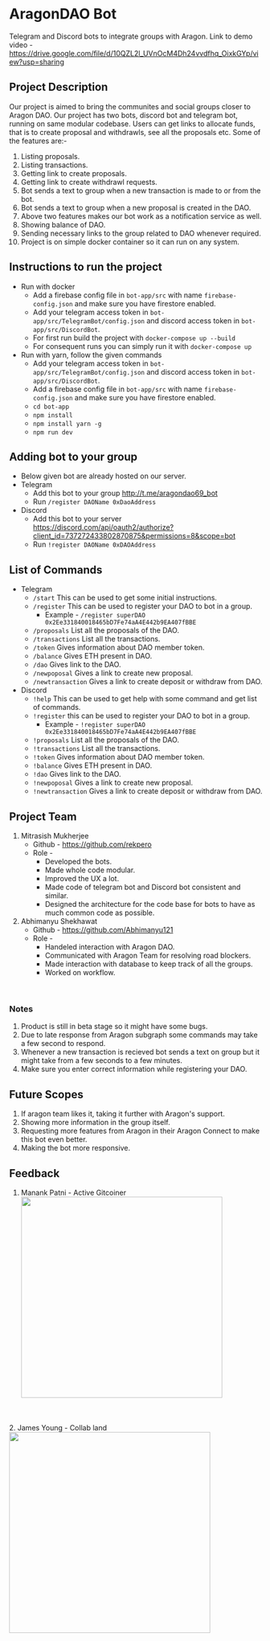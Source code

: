 # AragonDAO Bot
Telegram and Discord bots to integrate groups with Aragon.
Link to demo video - https://drive.google.com/file/d/10QZL2l_UVnOcM4Dh24vvdfhq_OixkGYp/view?usp=sharing
## Project Description
Our project is aimed to bring the communites and social groups closer to Aragon DAO. Our project has two bots, discord bot and telegram bot, running on same modular codebase. Users can get links to allocate funds, that is to create proposal and withdrawls, see all the proposals etc.
Some of the features are:- 
1. Listing proposals.
2. Listing transactions.
4. Getting link to create proposals.
3. Getting link to create withdrawl requests.
3. Bot sends a text to group when a new transaction is made to or from the bot.
4. Bot sends a text to group when a new proposal is created in the DAO.
5. Above two features makes our bot work as a notification service as well.
6. Showing balance of DAO.
7. Sending necessary links to the group related to DAO whenever required.
8. Project is on simple docker container so it can run on any system.

## Instructions to run the project
* Run with docker
  - Add a firebase config file in `bot-app/src` with name `firebase-config.json` and make sure you have firestore enabled.
  - Add your telegram access token in `bot-app/src/TelegramBot/config.json` and discord access token in `bot-app/src/DiscordBot`.
  - For first run build the project with `docker-compose up --build`
  - For consequent runs you can simply run it with `docker-compose up`
* Run with yarn, follow the given commands
  - Add your telegram access token in `bot-app/src/TelegramBot/config.json` and discord access token in `bot-app/src/DiscordBot`.
  - Add a firebase config file in `bot-app/src` with name `firebase-config.json` and make sure you have firestore enabled.
  - `cd bot-app`
  - `npm install`
  - `npm install yarn -g`
  - `npm run dev`
## Adding bot to your group
* Below given bot are already hosted on our server.
* Telegram 
  - Add this bot to your group http://t.me/aragondao69_bot
  - Run `/register DAOName 0xDaoAddress`
* Discord 
  - Add this bot to your server https://discord.com/api/oauth2/authorize?client_id=737272433802870875&permissions=8&scope=bot
  -  Run `!register DAOName 0xDAOAddress`
## List of Commands
* Telegram
  - `/start` This can be used to get some initial instructions.
  - `/register` This can be used to register your DAO to bot in a group.
    - Example - `/register superDAO 0x2Ee331840018465bD7Fe74aA4E442b9EA407fBBE`
  - `/proposals` List all the proposals of the DAO.
  - `/transactions` List all the transactions.
  - `/token` Gives information about DAO member token.
  - `/balance` Gives ETH present in DAO.
  - `/dao` Gives link to the DAO.
  - `/newpoposal` Gives a link to create new proposal.
  - `/newtransaction` Gives a link to create deposit or withdraw from DAO.
* Discord
  - `!help` This can be used to get help with some command and get list of commands.
  - `!register` this can be used to register your DAO to bot in a group.
    - Example - `!register superDAO 0x2Ee331840018465bD7Fe74aA4E442b9EA407fBBE`
  - `!proposals` List all the proposals of the DAO.
  - `!transactions` List all the transactions.
  - `!token` Gives information about DAO member token.
  - `!balance` Gives ETH present in DAO.
  - `!dao` Gives link to the DAO.
  - `!newpoposal` Gives a link to create new proposal.
  - `!newtransaction` Gives a link to create deposit or withdraw from DAO.
## Project Team
1. Mitrasish Mukherjee
    * Github - https://github.com/rekpero
    * Role - 
        * Developed the bots.
        * Made whole code modular.
        * Improved the UX a lot.
        * Made code of telegram bot and Discord bot consistent and similar.
        * Designed the architecture for the code base for bots to have as much common code as possible.
2. Abhimanyu Shekhawat 
    * Github - https://github.com/Abhimanyu121
    * Role - 
        * Handeled interaction with Aragon DAO.
        * Communicated with Aragon Team for resolving road blockers.
        * Made interaction with database to keep track of all the groups.
        * Worked on workflow.
<br>



### Notes
1. Product is still in beta stage so it might have some bugs.
2. Due to late response from Aragon subgraph some commands may take a few second to respond.
3. Whenever a new transaction is recieved bot sends a text on group but it might take from a few seconds to a few minutes.
4. Make sure you enter correct information while registering your DAO.

## Future Scopes
1. If aragon team likes it, taking it further with Aragon's support.
2. Showing more information in the group itself.
3. Requesting more features from Aragon in their Aragon Connect to make this bot even better.
4. Making the bot more responsive.

## Feedback
1. Manank Patni - Active Gitcoiner <br> <img src="https://i.imgur.com/QqZudUX.jpg" width="400">
<br>
<br>
2. James Young - Collab land <img src="https://cdn.discordapp.com/attachments/690649470215520349/737275913011724368/Screenshot_20200727-171232.png" width="400">
